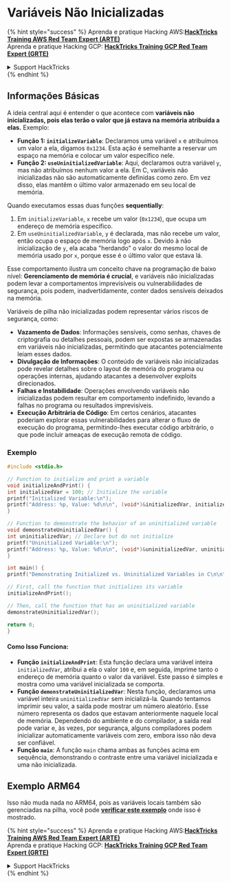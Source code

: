 # Variáveis Não Inicializadas

{% hint style="success" %}
Aprenda e pratique Hacking AWS:<img src="/.gitbook/assets/arte.png" alt="" data-size="line">[**HackTricks Training AWS Red Team Expert (ARTE)**](https://training.hacktricks.xyz/courses/arte)<img src="/.gitbook/assets/arte.png" alt="" data-size="line">\
Aprenda e pratique Hacking GCP: <img src="/.gitbook/assets/grte.png" alt="" data-size="line">[**HackTricks Training GCP Red Team Expert (GRTE)**<img src="/.gitbook/assets/grte.png" alt="" data-size="line">](https://training.hacktricks.xyz/courses/grte)

<details>

<summary>Support HackTricks</summary>

* Confira os [**planos de assinatura**](https://github.com/sponsors/carlospolop)!
* **Junte-se ao** 💬 [**grupo do Discord**](https://discord.gg/hRep4RUj7f) ou ao [**grupo do telegram**](https://t.me/peass) ou **siga**-nos no **Twitter** 🐦 [**@hacktricks\_live**](https://twitter.com/hacktricks\_live)**.**
* **Compartilhe truques de hacking enviando PRs para o** [**HackTricks**](https://github.com/carlospolop/hacktricks) e [**HackTricks Cloud**](https://github.com/carlospolop/hacktricks-cloud) repositórios do github.

</details>
{% endhint %}

## Informações Básicas

A ideia central aqui é entender o que acontece com **variáveis não inicializadas, pois elas terão o valor que já estava na memória atribuída a elas.** Exemplo:

* **Função 1: `initializeVariable`**: Declaramos uma variável `x` e atribuímos um valor a ela, digamos `0x1234`. Esta ação é semelhante a reservar um espaço na memória e colocar um valor específico nele.
* **Função 2: `useUninitializedVariable`**: Aqui, declaramos outra variável `y`, mas não atribuímos nenhum valor a ela. Em C, variáveis não inicializadas não são automaticamente definidas como zero. Em vez disso, elas mantêm o último valor armazenado em seu local de memória.

Quando executamos essas duas funções **sequentially**:

1. Em `initializeVariable`, `x` recebe um valor (`0x1234`), que ocupa um endereço de memória específico.
2. Em `useUninitializedVariable`, `y` é declarada, mas não recebe um valor, então ocupa o espaço de memória logo após `x`. Devido à não inicialização de `y`, ela acaba "herdando" o valor do mesmo local de memória usado por `x`, porque esse é o último valor que estava lá.

Esse comportamento ilustra um conceito chave na programação de baixo nível: **Gerenciamento de memória é crucial**, e variáveis não inicializadas podem levar a comportamentos imprevisíveis ou vulnerabilidades de segurança, pois podem, inadvertidamente, conter dados sensíveis deixados na memória.

Variáveis de pilha não inicializadas podem representar vários riscos de segurança, como:

* **Vazamento de Dados**: Informações sensíveis, como senhas, chaves de criptografia ou detalhes pessoais, podem ser expostas se armazenadas em variáveis não inicializadas, permitindo que atacantes potencialmente leiam esses dados.
* **Divulgação de Informações**: O conteúdo de variáveis não inicializadas pode revelar detalhes sobre o layout de memória do programa ou operações internas, ajudando atacantes a desenvolver exploits direcionados.
* **Falhas e Instabilidade**: Operações envolvendo variáveis não inicializadas podem resultar em comportamento indefinido, levando a falhas no programa ou resultados imprevisíveis.
* **Execução Arbitrária de Código**: Em certos cenários, atacantes poderiam explorar essas vulnerabilidades para alterar o fluxo de execução do programa, permitindo-lhes executar código arbitrário, o que pode incluir ameaças de execução remota de código.

### Exemplo
```c
#include <stdio.h>

// Function to initialize and print a variable
void initializeAndPrint() {
int initializedVar = 100; // Initialize the variable
printf("Initialized Variable:\n");
printf("Address: %p, Value: %d\n\n", (void*)&initializedVar, initializedVar);
}

// Function to demonstrate the behavior of an uninitialized variable
void demonstrateUninitializedVar() {
int uninitializedVar; // Declare but do not initialize
printf("Uninitialized Variable:\n");
printf("Address: %p, Value: %d\n\n", (void*)&uninitializedVar, uninitializedVar);
}

int main() {
printf("Demonstrating Initialized vs. Uninitialized Variables in C\n\n");

// First, call the function that initializes its variable
initializeAndPrint();

// Then, call the function that has an uninitialized variable
demonstrateUninitializedVar();

return 0;
}
```
#### Como Isso Funciona:

* **Função `initializeAndPrint`**: Esta função declara uma variável inteira `initializedVar`, atribui a ela o valor `100` e, em seguida, imprime tanto o endereço de memória quanto o valor da variável. Este passo é simples e mostra como uma variável inicializada se comporta.
* **Função `demonstrateUninitializedVar`**: Nesta função, declaramos uma variável inteira `uninitializedVar` sem inicializá-la. Quando tentamos imprimir seu valor, a saída pode mostrar um número aleatório. Esse número representa os dados que estavam anteriormente naquele local de memória. Dependendo do ambiente e do compilador, a saída real pode variar e, às vezes, por segurança, alguns compiladores podem inicializar automaticamente variáveis com zero, embora isso não deva ser confiável.
* **Função `main`**: A função `main` chama ambas as funções acima em sequência, demonstrando o contraste entre uma variável inicializada e uma não inicializada.

## Exemplo ARM64

Isso não muda nada no ARM64, pois as variáveis locais também são gerenciadas na pilha, você pode [**verificar este exemplo**](https://8ksec.io/arm64-reversing-and-exploitation-part-6-exploiting-an-uninitialized-stack-variable-vulnerability/) onde isso é mostrado.

{% hint style="success" %}
Aprenda e pratique Hacking AWS:<img src="/.gitbook/assets/arte.png" alt="" data-size="line">[**HackTricks Training AWS Red Team Expert (ARTE)**](https://training.hacktricks.xyz/courses/arte)<img src="/.gitbook/assets/arte.png" alt="" data-size="line">\
Aprenda e pratique Hacking GCP: <img src="/.gitbook/assets/grte.png" alt="" data-size="line">[**HackTricks Training GCP Red Team Expert (GRTE)**<img src="/.gitbook/assets/grte.png" alt="" data-size="line">](https://training.hacktricks.xyz/courses/grte)

<details>

<summary>Support HackTricks</summary>

* Confira os [**planos de assinatura**](https://github.com/sponsors/carlospolop)!
* **Junte-se ao** 💬 [**grupo do Discord**](https://discord.gg/hRep4RUj7f) ou ao [**grupo do telegram**](https://t.me/peass) ou **siga**-nos no **Twitter** 🐦 [**@hacktricks\_live**](https://twitter.com/hacktricks\_live)**.**
* **Compartilhe truques de hacking enviando PRs para os repositórios do** [**HackTricks**](https://github.com/carlospolop/hacktricks) e [**HackTricks Cloud**](https://github.com/carlospolop/hacktricks-cloud).

</details>
{% endhint %}
